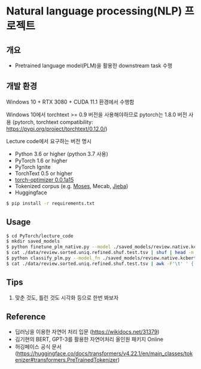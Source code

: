 # Natural language processing(NLP) 프로젝트
## 개요
- Pretrained language model(PLM)을 활용한 downstream task 수행

## 개발 환경
Windows 10 + RTX 3080 + CUDA 11.1 환경에서 수행함 

Windows 10에서 torchtext >= 0.9 버전을 사용해야하므로 pytorch는 1.8.0 버전 사용 (pytorch, torchtext compatibility: https://pypi.org/project/torchtext/0.12.0/)

Lecture code에서 요구하는 버전 명시
- Python 3.6 or higher (python 3.7 사용)
- PyTorch 1.6 or higher
- PyTorch Ignite
- TorchText 0.5 or higher
- [torch-optimizer 0.0.1a15](https://pypi.org/project/torch-optimizer/)
- Tokenized corpus (e.g. [Moses](https://www.nltk.org/_modules/nltk/tokenize/moses.html), Mecab, [Jieba](https://github.com/fxsjy/jieba))
- Huggingface

```bash
$ pip install -r requirements.txt
```

## Usage

```bash
$ cd PyTorch/lecture_code
$ mkdir saved_models
$ python finetune_plm_native.py --model ./saved_models/review.native.kcbert.pth --train_fn ./data/review.sorted.uniq.refined.shuf.train.tsv --gpu_id 0 --batch_size 80 --n_epochs 2
$ cat ./data/review.sorted.uniq.refined.shuf.test.tsv | shuf | head -n 20 | awk -F'\t' ' { print $2 } ' | python classify_plm.py --model_fn ./saved_models/review.native.kcbert.pth --gpu_id 0
$ python classify_plm.py --model_fn ./saved_models/review.native.kcbert.pth --data_fn ./data/review.sorted.uniq.refined.shuf.test.tsv --gpu_id 0 | awk -F'\t' '{ print $1 }' > ./saved_models/review.native.kcbert.pth.result.txt
$ cat ./data/review.sorted.uniq.refined.shuf.test.tsv | awk -F'\t' ' { print $1 } ' > ./saved_models/test_ground_truth.txt

```

## Tips

1. 맞춘 것도, 틀린 것도 시각화 등으로 한번 봐보자

## Reference
- 딥러닝을 이용한 자연어 처리 입문 (https://wikidocs.net/31379)
- 김기현의 BERT, GPT-3를 활용한 자연어처리 올인원 패키지 Online
- 허깅페이스 공식 문서 (https://huggingface.co/docs/transformers/v4.22.1/en/main_classes/tokenizer#transformers.PreTrainedTokenizer)

